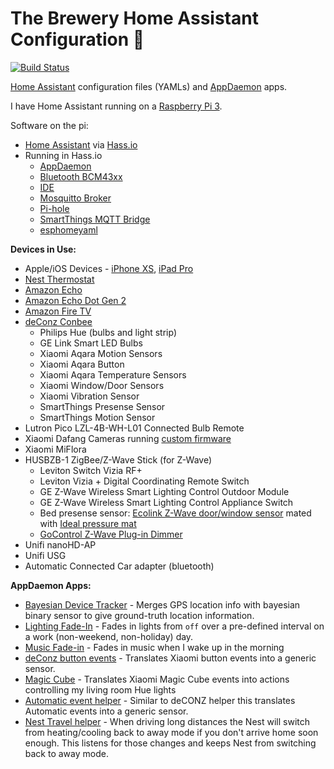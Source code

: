 # The Brewery Home Assistant Configuration 🍺
[![Build Status](https://travis-ci.org/rtclauss/hass-config.svg?branch=master)](https://travis-ci.org/rtclauss/hass-config)

[Home Assistant](https://home-assistant.io/) configuration files (YAMLs) and [AppDaemon](https://appdaemon.readthedocs.io/en/latest/) apps.

I have Home Assistant running on a [Raspberry Pi 3]().

Software on the pi:
* [Home Assistant](https://home-assistant.io/) via [Hass.io](https://www.home-assistant.io/hassio/)
* Running in Hass.io
  * [AppDaemon](https://community.home-assistant.io/t/community-hass-io-add-on-appdaemon3/41261?u=frenck)
  * [Bluetooth BCM43xx](https://home-assistant.io/addons/bluetooth_bcm43xx/)
  * [IDE](https://community.home-assistant.io/t/community-hass-io-add-on-ide-based-on-cloud9/33810?u=frenck)
  * [Mosquitto Broker](https://home-assistant.io/addons/mosquitto/)
  * [Pi-hole](https://community.home-assistant.io/t/community-hass-io-add-on-pi-hole/33817?u=frenck)
  * [SmartThings MQTT Bridge](https://github.com/stjohnjohnson/smartthings-mqtt-bridge)
  * [esphomeyaml](https://esphomelib.com/esphomeyaml/index.html)

**Devices in Use:**
* Apple/iOS Devices - [iPhone XS](), [iPad Pro]()
* [Nest Thermostat]()
* [Amazon Echo](http://amzn.to/2i6mShX)
* [Amazon Echo Dot Gen 2](http://amzn.to/2hvCexj)
* [Amazon Fire TV](http://amzn.to/2iD9uPx)
* [deConz Conbee](https://www.amazon.com/NEW-gateway-compact-certified-operating/dp/B01FDWOIHK)
  * Philips Hue (bulbs and light strip)
  * GE Link Smart LED Bulbs
  * Xiaomi Aqara Motion Sensors
  * Xiaomi Aqara Button
  * Xiaomi Aqara Temperature Sensors
  * Xiaomi Window/Door Sensors
  * Xiaomi Vibration Sensor
  * SmartThings Presense Sensor
  * SmartThings Motion Sensor
* Lutron Pico LZL-4B-WH-L01 Connected Bulb Remote
* Xiaomi Dafang Cameras running [custom firmware](https://github.com/EliasKotlyar/Xiaomi-Dafang-Hacks)
* Xiaomi MiFlora
* HUSBZB-1 ZigBee/Z-Wave Stick (for Z-Wave)
  * Leviton Switch Vizia RF+
  * Leviton Vizia + Digital Coordinating Remote Switch
  * GE Z-Wave Wireless Smart Lighting Control Outdoor Module
  * GE Z-Wave Wireless Smart Lighting Control Appliance Switch
  * Bed presense sensor: [Ecolink Z-Wave door/window sensor](https://www.amazon.com/Ecolink-Intelligent-Technology-Operated-DWZWAVE2-ECO/dp/B00HPIYJWU) mated with [Ideal pressure mat](https://www.amazon.com/Ecolink-Intelligent-Technology-Operated-DWZWAVE2-ECO/dp/B00HPIYJWU)
  * [GoControl Z-Wave Plug-in Dimmer](https://www.amazon.com/GoControl-Z-Wave-Plug-Dimmer-Module/dp/B00E1OXK3A/)
* Unifi nanoHD-AP
* Unifi USG
* Automatic Connected Car adapter (bluetooth)


**AppDaemon Apps:**
* [Bayesian Device Tracker](appdaemon/apps/tracker.py) - Merges GPS location info with bayesian binary sensor to give ground-truth location information.
* [Lighting Fade-In](appdaemon/apps/brighten_lights.py) - Fades in lights from `off` over a pre-defined interval on a work (non-weekend, non-holiday) day.
* [Music Fade-in](appdaemon/apps/fade_in_music.py) - Fades in music when I wake up in the morning
* [deConz button events](appdaemon/apps/deconz_helper.py) - Translates Xiaomi button events into a generic sensor.
* [Magic Cube](appdaemon/apps/magic_cube.py) - Translates Xiaomi Magic Cube events into actions controlling my living room Hue lights
* [Automatic event helper](appdaemon/apps/automatic_helper.py) - Similar to deCONZ helper this translates Automatic events into a generic sensor.
* [Nest Travel helper](appdaemon/apps/nest_travel_helper.py) - When driving long distances the Nest will switch from heating/cooling back to away mode if you don't arrive home soon enough.  This listens for those changes and keeps Nest from switching back to away mode.
